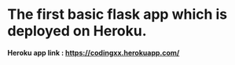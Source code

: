 # The first basic flask app which is deployed on Heroku.

**Heroku app link : https://codingxx.herokuapp.com/**
